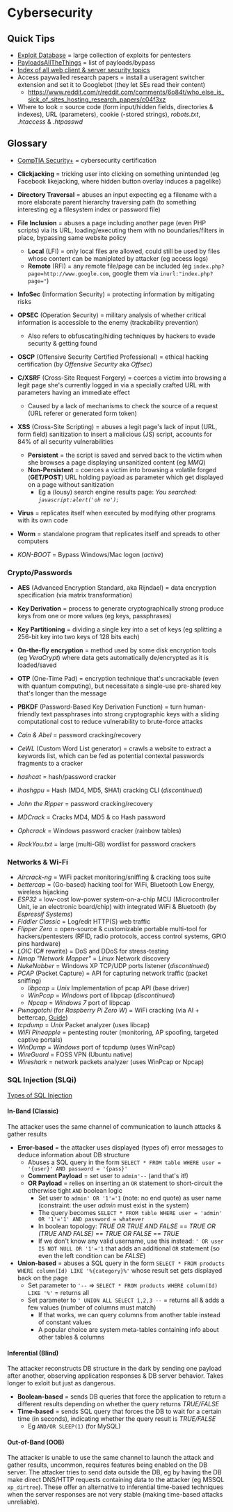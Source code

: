 # Cybersecurity

## Quick Tips

* [Exploit Database](https://www.exploit-db.com) = large collection of exploits for pentesters
* [PayloadsAllTheThings](https://github.com/swisskyrepo/PayloadsAllTheThings) = list of payloads/bypass
* [Index of all web client & server security topics](https://portswigger.net/web-security/all-topics)
* Access paywalled research papers = install a useragent switcher extension and set it to Googlebot (they let SEs read their content)
  * <https://www.reddit.com/r/reddit.com/comments/6o84t/who_else_is_sick_of_sites_hosting_research_papers/c04f3xz>
* Where to look = source code (form input/hidden fields, directories & indexes), URL (parameters), cookie (-stored strings), _robots.txt_, _.htaccess_ & _.htpasswd_

## Glossary

* [CompTIA Security+](https://www.comptia.org/certifications/security) = cybersecurity certification
* **Clickjacking** = tricking user into clicking on something unintended (eg Facebook likejacking, where hidden button overlay induces a pagelike)
* **Directory Traversal** = abuses an input expecting eg a filename with a more elaborate parent hierarchy traversing path (to something interesting eg a filesystem index or password file)
* **File Inclusion** = abuses a page including another page (even PHP scripts) via its URL, loading/executing them with no boundaries/filters in place, bypassing same website policy
  * **Local** (LFI) = only local files are allowed, could still be used by files whose content can be maniplated by attacker (eg access logs)
  * **Remote** (RFI) = any remote file/page can be included (eg `index.php?page=http://www.google.com`, google them via `inurl:"index.php?page="`)
* **InfoSec** (Information Security) = protecting information by mitigating risks
* **OPSEC** (Operation Security) = military analysis of whether critical information is accessible to the enemy (trackability prevention)
  * Also refers to obfuscating/hiding techniques by hackers to evade security & getting found
* **OSCP** (Offensive Security Certified Professional) = ethical hacking certification (by _Offensive Security_ aka _Offsec_)
* **C/XSRF** (Cross-Site Request Forgery) = coerces a victim into browsing a legit page she's currently logged in via a specially crafted URL with parameters having an immediate effect
  * Caused by a lack of mechanisms to check the source of a request (URL referer or generated form token)
* **XSS** (Cross-Site Scripting) = abuses a legit page's lack of input (URL, form field) sanitization to insert a malicious (JS) script, accounts for 84% of all security vulnerabilities
  * **Persistent** = the script is saved and served back to the victim when she browses a page displaying unsanitized content (eg _MMQ_)
  * **Non-Persistent** = coerces a victim into browsing a volatile forged (**GET/POST**) URL holding payload as parameter which get displayed on a page without sanitization
    * Eg a (lousy) search engine results page: _You searched: `javascript:alert('oh no');`_
* **Virus** = replicates itself when executed by modifying other programs with its own code
* **Worm** = standalone program that replicates itself and spreads to other computers

* _KON-BOOT_ = Bypass Windows/Mac logon (_active_)

### Crypto/Passwords

* **AES** (Advanced Encryption Standard, aka Rijndael) = data encryption specification (via matrix transformation)
* **Key Derivation** = process to generate cryptographically strong produce keys from one or more values (eg keys, passphrases)
* **Key Partitioning** = dividing a single key into a set of keys (eg splitting a 256-bit key into two keys of 128 bits each)
* **On-the-fly encryption** = method used by some disk encryption tools (eg _VeraCrypt_) where data gets automatically de/encrypted as it is loaded/saved
* **OTP** (One-Time Pad) = encryption technique that's uncrackable (even with quantum computing), but necessitate a single-use pre-shared key that's longer than the message
* **PBKDF** (Password-Based Key Derivation Function) = turn human-friendly text passphrases into strong cryptographic keys with a sliding computational cost to reduce vulnerability to brute-force attacks

* _Cain & Abel_ = password cracking/recovery
* _CeWL_ (Custom Word List generator) = crawls a website to extract a keywords list, which can be fed as potential contextal passwords fragments to a cracker
* _hashcat_ = hash/password cracker
* _ihashgpu_ = Hash (MD4, MD5, SHA1) cracking CLI (_discontinued_)
* _John the Ripper_ = password cracking/recovery
* _MDCrack_ = Cracks MD4, MD5 & co Hash password
* _Ophcrack_ = Windows password cracker (rainbow tables)
* _RockYou.txt_ = large (multi-GB) wordlist for password crackers

### Networks & Wi-Fi

* _Aircrack-ng_ = WiFi packet monitoring/sniffing & cracking toos suite
* _bettercap_ = (Go-based) hacking tool for WiFi, Bluetooth Low Energy, wireless hijacking
* _ESP32_ = low-cost low-power system-on-a-chip MCU (Microcontroller Unit, ie an electronic board/chip) with integrated WiFi & Bluetooth (by _Espressif Systems_)
* _Fiddler Classic_ = Log/edit HTTP(S) web traffic
* _Flipper Zero_ = open-source & customizable portable multi-tool for hackers/pentesters (RFID, radio protocols, access control systems, GPIO pins hardware)
* _LOIC_ (C# rewrite) = DoS and DDoS for stress-testing
* _Nmap "Network Mapper"_ = _Linux_ Network discovery
* _NukeNabber_ = Windows XP TCP/UDP ports listener (_discontinued_)
* _PCAP_ (Packet Capture) = API for capturing network traffic (packet sniffing)
  * _libpcap_ = _Unix_ Implementation of pcap API (base driver)
  * _WinPcap_ = _Windows_ port of libpcap (_discontinued_)
  * _Npcap_ = _Windows 7_ port of libpcap
* _Pwnagotchi_ (for _Raspberry Pi Zero W_) = WiFi cracking (via AI + bettercap, [Guide](https://www.reddit.com/r/pwnagotchi/comments/sl2rv1/guerrilla_guide_to_pwnagotchi_v1552022))
* _tcpdump_ = _Unix_ Packet analyzer (uses libcap)
* _WiFi Pineapple_ = pentesting router (monitoring, AP spoofing, targeted captive portals)
* _WinDump_ = _Windows_ port of tcpdump (uses WinPcap)
* _WireGuard_ = FOSS VPN (Ubuntu native)
* _Wireshark_ = network packets analyzer (uses WinPcap or Npcap)

### SQL Injection (SLQi)

[Types of SQL Injection](https://www.acunetix.com/websitesecurity/sql-injection2)

#### In-Band (Classic)

The attacker uses the same channel of communication to launch attacks & gather results

* **Error-based** = the attacker uses displayed (types of) error messages to deduce information about DB structure
  * Abuses a SQL query in the form `SELECT * FROM table WHERE user = '{user}' AND password = '{pass}'`
  * **Comment Payload** = set user to `admin'--` (and that's it!)
  * **OR Payload** = relies on inserting an `OR` statement to short-circuit the otherwise tight `AND` boolean logic
    * Set user to `admin' OR '1'='1` (note: no end quote) as user name (constraint: the user _admin_ must exist in the system)
    * The query becomes `SELECT * FROM table WHERE user = 'admin' OR '1'='1' AND password = whatever`
    * In boolean topology: _TRUE OR TRUE AND FALSE_ == _TRUE OR (TRUE AND FALSE)_ == _TRUE OR FALSE_ == _TRUE_
    * If we don't know any valid username, use this instead: `' OR user IS NOT NULL OR '1'='1` that adds an additional `OR` statement (so even the left condition can be _FALSE_)
* **Union-based** = abuses a SQL query in the form `SELECT * FROM products WHERE column(Id) LIKE '%{category}%'` whose result set gets displayed back on the page
  * Set parameter to `'--` => `SELECT * FROM products WHERE column(Id) LIKE '%'` = returns all
  * Set parameter to `' UNION ALL SELECT 1,2,3 --` = returns all & adds a few values (number of columns must match)
    * If that works, we can query columns from another table instead of constant values
    * A popular choice are system meta-tables containing info about other tables & columns

#### Inferential (Blind)

The attacker reconstructs DB structure in the dark by sending one payload after another, observing application responses & DB server behavior.
Takes longer to exloit but just as dangerous.

* **Boolean-based** = sends DB queries that force the application to return a different results depending on whether the query returns _TRUE/FALSE_
* **Time-based** = sends SQL query that forces the DB to wait for a certain time (in seconds), indicating whether the query result is _TRUE/FALSE_
  * Eg `AND/OR SLEEP(1)` (for MySQL)

#### Out-of-Band (OOB)

The attacker is unable to use the same channel to launch the attack and gather results, uncommon, requires features being enabled on the DB server.
The attacker tries to send data outside the DB, eg by having the DB make direct DNS/HTTP requests containing data to the attacker (eg MSSQL `xp_dirtree`).
These offer an alternative to inferential time-based techniques when the server responses are not very stable (making time-based attacks unreliable).
